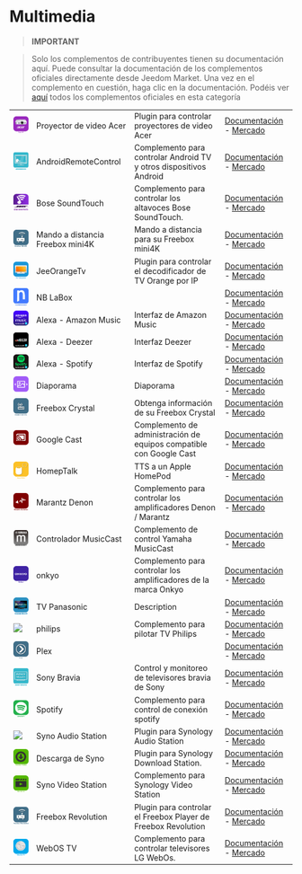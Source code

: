 
# Multimedia


>**IMPORTANT**

>Solo los complementos de contribuyentes tienen su documentación aquí. Puede consultar la documentación de los complementos oficiales directamente desde Jeedom Market. Una vez en el complemento en cuestión, haga clic en la documentación.
>Podéis ver [aquí](https://market.jeedom.com/index.php?v=d&p=market&type=plugin&categorie=multimedia) todos los complementos oficiales en esta categoría

| | | | |
|--- | --- | --- | ---|
|<img src="AcerVP/AcerVP_icon.png" class="pluginLogo" width="100" />|Proyector de video Acer|Plugin para controlar proyectores de video Acer|[Documentación](https://github.com/Cricri67/Jeedom-AcerVP/blob/master/docs/es_ES/index.md) - [Mercado](https://market.jeedom.com/index.php?v=d&p=market_display&id=3501)|
|<img src="AndroidRemoteControl/AndroidRemoteControl_icon.png" class="pluginLogo" width="100" />|AndroidRemoteControl|Complemento para controlar Android TV y otros dispositivos Android|[Documentación](https://NextDom.github.io/plugin-AndroidRemoteControl/) - [Mercado](https://market.jeedom.com/index.php?v=d&p=market_display&id=3360)|
|<img src="BoseSoundTouch/BoseSoundTouch_icon.png" class="pluginLogo" width="100" />|Bose SoundTouch|Complemento para controlar los altavoces Bose SoundTouch.|[Documentación](https://sabinus52.github.io/jeedom-bose-soundtouch/es_ES/) - [Mercado](https://market.jeedom.com/index.php?v=d&p=market_display&id=3565)|
|<img src="FreeboxMini4k/FreeboxMini4k_icon.png" class="pluginLogo" width="100" />|Mando a distancia Freebox mini4K|Mando a distancia para su Freebox mini4K|[Documentación](http://mika-nt28.github.io/Documentations/FreeboxMini4k/fr_FR) - [Mercado](https://market.jeedom.com/index.php?v=d&p=market_display&id=3756)|
|<img src="JeeOrangeTv/JeeOrangeTv_icon.png" class="pluginLogo" width="100" />|JeeOrangeTv|Plugin para controlar el decodificador de TV Orange por IP|[Documentación](https://totoff974.github.io/JeeOrangeTv/es_ES/) - [Mercado](https://market.jeedom.com/index.php?v=d&p=market_display&id=2706)|
|<img src="NBLabox/NBLabox_icon.png" class="pluginLogo" width="100" />|NB LaBox||[Documentación]() - [Mercado](https://market.jeedom.com/index.php?v=d&p=market_display&id=2428)|
|<img src="alexaamazonmusic/alexaamazonmusic_icon.png" class="pluginLogo" width="100" />|Alexa - Amazon Music|Interfaz de Amazon Music|[Documentación](http://sigalou-domotique.fr/plugin-jeedom-alexa-api/90-alexa-amazon-music-documentation) - [Mercado](https://market.jeedom.com/index.php?v=d&p=market_display&id=3910)|
|<img src="alexadeezer/alexadeezer_icon.png" class="pluginLogo" width="100" />|Alexa - Deezer|Interfaz Deezer|[Documentación](http://sigalou-domotique.fr/plugin-jeedom-alexa-api/98-alexa-deezer-documentation) - [Mercado](https://market.jeedom.com/index.php?v=d&p=market_display&id=3911)|
|<img src="alexaspotify/alexaspotify_icon.png" class="pluginLogo" width="100" />|Alexa - Spotify|Interfaz de Spotify|[Documentación](http://sigalou-domotique.fr/plugin-jeedom-alexa-api/97-alexa-sportify-documentation) - [Mercado](https://market.jeedom.com/index.php?v=d&p=market_display&id=3913)|
|<img src="diaporama/diaporama_icon.png" class="pluginLogo" width="100" />|Diaporama|Diaporama|[Documentación](http://sigalou-domotique.fr/diaporama/82-plugin-diaporama-documentation) - [Mercado](https://market.jeedom.com/index.php?v=d&p=market_display&id=3870)|
|<img src="freeCrystal/freeCrystal_icon.png" class="pluginLogo" width="100" />|Freebox Crystal|Obtenga información de su Freebox Crystal|[Documentación](https://mika-nt28.github.io/Documentations/freeCrystal/es_ES/) - [Mercado](https://market.jeedom.com/index.php?v=d&p=market_display&id=1139)|
|<img src="googlecast/googlecast_icon.png" class="pluginLogo" width="100" />|Google Cast|Complemento de administración de equipos compatible con Google Cast|[Documentación](https://github.com/guirem/plugin-googlecast/blob/develop/docs/es_ES/index.md) - [Mercado](https://market.jeedom.com/index.php?v=d&p=market_display&id=3350)|
|<img src="homepTalk/homepTalk_icon.png" class="pluginLogo" width="100" />|HomepTalk|TTS a un Apple HomePod|[Documentación](https://nebzhb.github.io/jeedom_docs/plugins/homepTalk/es_ES/) - [Mercado](https://market.jeedom.com/index.php?v=d&p=market_display&id=3825)|
|<img src="marantzdenon/marantzdenon_icon.png" class="pluginLogo" width="100" />|Marantz Denon|Complemento para controlar los amplificadores Denon / Marantz|[Documentación](https://github.com/guirem/plugin-marantzdenon/blob/master/docs/es_ES/index.md) - [Mercado](https://market.jeedom.com/index.php?v=d&p=market_display&id=3342)|
|<img src="musiccast/musiccast_icon.png" class="pluginLogo" width="100" />|Controlador MusicCast|Complemento de control Yamaha MusicCast|[Documentación](https://granddam.github.io/plugin-musiccast/es_ES/index) - [Mercado](https://market.jeedom.com/index.php?v=d&p=market_display&id=3099)|
|<img src="onkyo/onkyo_icon.png" class="pluginLogo" width="100" />|onkyo|Complemento para controlar los amplificadores de la marca Onkyo|[Documentación](http://dough29.github.io/Jeedom-Onkyo/es_ES/) - [Mercado](https://market.jeedom.com/index.php?v=d&p=market_display&id=1107)|
|<img src="panasonicVIERA/panasonicVIERA_icon.png" class="pluginLogo" width="100" />|TV Panasonic|Description|[Documentación]() - [Mercado](https://market.jeedom.com/index.php?v=d&p=market_display&id=2882)|
|<img src="philips/philips_icon.png" class="pluginLogo" width="100" />|philips|Complemento para pilotar TV Philips|[Documentación](https://barre35.github.io/jeedom-plugin-philips/es_ES/index) - [Mercado](https://market.jeedom.com/index.php?v=d&p=market_display&id=3875)|
|<img src="plex/plex_icon.png" class="pluginLogo" width="100" />|Plex||[Documentación](https://mika-nt28.github.io/Documentations/plex/es_ES/) - [Mercado](https://market.jeedom.com/index.php?v=d&p=market_display&id=1380)|
|<img src="sonybravia/sonybravia_icon.png" class="pluginLogo" width="100" />|Sony Bravia|Control y monitoreo de televisores bravia de Sony|[Documentación](https://NextDom.github.io//plugin-sonybravia/es_ES/) - [Mercado](https://market.jeedom.com/index.php?v=d&p=market_display&id=3100)|
|<img src="spotify/spotify_icon.png" class="pluginLogo" width="100" />|Spotify|Complemento para control de conexión spotify|[Documentación](https://barre35.github.io/jeedom-plugin-spotify/es_ES/index) - [Mercado](https://market.jeedom.com/index.php?v=d&p=market_display&id=3700)|
|<img src="synoaudio/synoaudio_icon.png" class="pluginLogo" width="100" />|Syno Audio Station|Plugin para Synology Audio Station|[Documentación](https://nexus79000.github.io/synoaudio/es_ES/) - [Mercado](https://market.jeedom.com/index.php?v=d&p=market_display&id=2063)|
|<img src="synodownload/synodownload_icon.png" class="pluginLogo" width="100" />|Descarga de Syno|Plugin para Synology Download Station.|[Documentación](https://nexus79000.github.io/synodownload/es_ES/) - [Mercado](https://market.jeedom.com/index.php?v=d&p=market_display&id=2624)|
|<img src="synovideo/synovideo_icon.png" class="pluginLogo" width="100" />|Syno Video Station|Complemento para Synology Video Station|[Documentación](https://nexus79000.github.io/synovideo/es_ES/) - [Mercado](https://market.jeedom.com/index.php?v=d&p=market_display&id=2887)|
|<img src="telecfree/telecfree_icon.png" class="pluginLogo" width="100" />|Freebox Revolution|Plugin para controlar el Freebox Player de Freebox Revolution|[Documentación](https://mika-nt28.github.io/Documentations/telecfree/es_ES/) - [Mercado](https://market.jeedom.com/index.php?v=d&p=market_display&id=2032)|
|<img src="webosTv/webosTv_icon.png" class="pluginLogo" width="100" />|WebOS TV|Complemento para controlar televisores LG WebOs.|[Documentación](https://zyg0m4t1k.github.io/webosTv/es_ES/) - [Mercado](https://market.jeedom.com/index.php?v=d&p=market_display&id=3301)|
